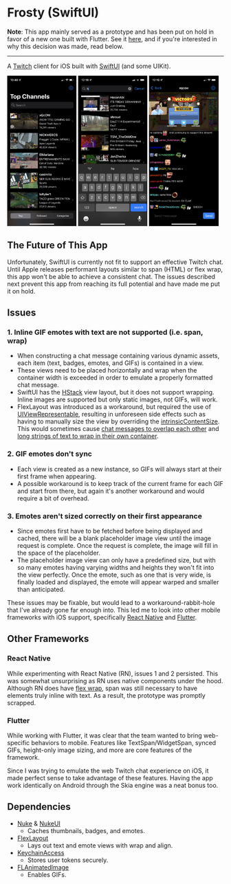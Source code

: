 # Frosty (SwiftUI)

**Note**: This app mainly served as a prototype and has been put on hold in favor of a new one built with Flutter. See it [here](https://github.com/tommyxchow/frosty), and if you're interested in why this decision was made, read below.

---

A [Twitch](https://www.twitch.tv/) client for iOS built with [SwiftUI](https://developer.apple.com/xcode/swiftui/) (and some UIKit).

<p float="left">
  <img src="Screenshots/top.PNG" width="32%">
  <img src="Screenshots/search2.PNG" width="32%">
  <img src="Screenshots/chat.PNG" width="32%">
</p>

## The Future of This App

Unfortunately, SwiftUI is currently not fit to support an effective Twitch chat. Until Apple releases performant layouts similar to span (HTML) or flex wrap, this app won't be able to achieve a consistent chat. The issues described next prevent this app from reaching its full potential and have made me put it on hold.

## Issues

### 1. Inline GIF emotes with text are not supported (i.e. span, wrap)

- When constructing a chat message containing various dynamic assets, each item (text, badges, emotes, and GIFs) is contained in a view.
- These views need to be placed horizontally and wrap when the container width is exceeded in order to emulate a properly formatted chat message.
- SwiftUI has the [HStack](https://developer.apple.com/documentation/swiftui/hstack) view layout, but it does not support wrapping. Inline images are supported but only static images, not GIFs, will work.
- FlexLayout was introduced as a workaround, but required the use of [UIViewRepresentable](https://developer.apple.com/documentation/swiftui/uiviewrepresentable), resulting in unforeseen side effects such as having to manually size the view by overriding the [intrinsicContentSize](https://developer.apple.com/documentation/uikit/uiview/1622600-intrinsiccontentsize). This would sometimes cause [chat messages to overlap each other](/Screenshots/glitch1.PNG) and [long strings of text to wrap in their own container](/Screenshots/glitch2.PNG).

### 2. GIF emotes don't sync

- Each view is created as a new instance, so GIFs will always start at their first frame when appearing.
- A possible workaround is to keep track of the current frame for each GIF and start from there, but again it's another workaround and would require a bit of overhead.

### 3. Emotes aren't sized correctly on their first appearance

- Since emotes first have to be fetched before being displayed and cached, there will be a blank placeholder image view until the image request is complete. Once the request is complete, the image will fill in the space of the placeholder.
- The placeholder image view can only have a predefined size, but with so many emotes having varying widths and heights they won't fit into the view perfectly. Once the emote, such as one that is very wide, is finally loaded and displayed, the emote will appear warped and smaller than anticipated.

These issues may be fixable, but would lead to a workaround-rabbit-hole that I've already gone far enough into. This led me to look into other mobile frameworks with iOS support, specifically [React Native](https://reactnative.dev/) and [Flutter](https://flutter.dev/).

## Other Frameworks

### React Native

While experimenting with React Native (RN), issues 1 and 2 persisted.  This was somewhat unsurprising as RN uses native components under the hood. Although RN does have [flex wrap](https://reactnative.dev/docs/flexbox#flex-wrap), span was still necessary to have elements truly inline with text. As a result, the prototype was promptly scrapped.

### Flutter

While working with Flutter, it was clear that the team wanted to bring web-specific behaviors to mobile. Features like TextSpan/WidgetSpan, synced GIFs, height-only image sizing, and more are core features of the framework.

Since I was trying to emulate the web Twitch chat experience on iOS, it made perfect sense to take advantage of these features. Having the app work identically on Android through the Skia engine was a neat bonus too.

## Dependencies

- [Nuke](https://github.com/kean/Nuke) & [NukeUI](https://github.com/kean/NukeUI)
  - Caches thumbnails, badges, and emotes.
- [FlexLayout](https://github.com/layoutBox/FlexLayout)
  - Lays out text and emote views with wrap and align.
- [KeychainAccess](https://github.com/kishikawakatsumi/KeychainAccess)
  - Stores user tokens securely.
- [FLAnimatedImage](https://github.com/Flipboard/FLAnimatedImage)
  - Enables GIFs.
